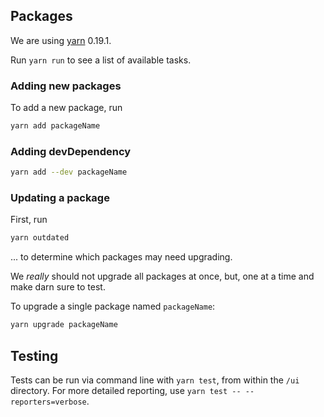 ## Packages
We are using [yarn](https://yarnpkg.com/en/docs/install) 0.19.1.

Run `yarn run` to see a list of available tasks.

### Adding new packages
To add a new package, run

```sh
yarn add packageName
```

### Adding devDependency

```sh
yarn add --dev packageName
```

### Updating a package
First, run

```sh
yarn outdated
```

... to determine which packages may need upgrading.

We _really_ should not upgrade all packages at once, but, one at a time and make darn sure
to test.

To upgrade a single package named `packageName`:

```sh
yarn upgrade packageName
```

## Testing
Tests can be run via command line with `yarn test`, from within the `/ui` directory. For more detailed reporting, use `yarn test -- --reporters=verbose`.
